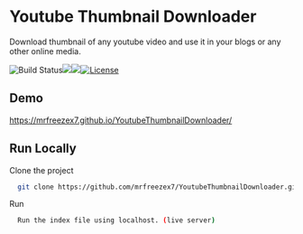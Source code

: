 
# Youtube Thumbnail Downloader

Download thumbnail of any youtube video and use it in your blogs or any other online media.

![Build Status](http://img.shields.io/travis/badges/badgerbadgerbadger.svg?style=flat-square)![](https://img.shields.io/github/repo-size/mrfreezex7/YoutubeThumbnailDownloader)![](https://img.shields.io/github/last-commit/mrfreezex7/YoutubeThumbnailDownloader)[![License](http://img.shields.io/:license-mit-blue.svg?style=flat-square)](http://badges.mit-license.org)


## Demo

https://mrfreezex7.github.io/YoutubeThumbnailDownloader/


## Run Locally

Clone the project

```bash
  git clone https://github.com/mrfreezex7/YoutubeThumbnailDownloader.git
```

Run

```bash
  Run the index file using localhost. (live server)
```
